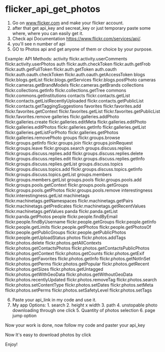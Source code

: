# flicker_api_get_photos

1. Go on www.flicker.com and make your flicker account.
2. after that get api_key and secreat_key or just temporary paste some where, where you can easily get it.
3. Check api Documentation https://www.flickr.com/services/api/.
4. you'll see n number of api
5. GO to Photos api and get anyone of them or choice by your purpose.


Example:
API Methods:
activity
flickr.activity.userComments
flickr.activity.userPhotos
auth
flickr.auth.checkToken
flickr.auth.getFrob
flickr.auth.getFullToken
flickr.auth.getToken
auth.oauth
flickr.auth.oauth.checkToken
flickr.auth.oauth.getAccessToken
blogs
flickr.blogs.getList
flickr.blogs.getServices
flickr.blogs.postPhoto
cameras
flickr.cameras.getBrandModels
flickr.cameras.getBrands
collections
flickr.collections.getInfo
flickr.collections.getTree
commons
flickr.commons.getInstitutions
contacts
flickr.contacts.getList
flickr.contacts.getListRecentlyUploaded
flickr.contacts.getPublicList
flickr.contacts.getTaggingSuggestions
favorites
flickr.favorites.add
flickr.favorites.getContext
flickr.favorites.getList
flickr.favorites.getPublicList
flickr.favorites.remove
galleries
flickr.galleries.addPhoto
flickr.galleries.create
flickr.galleries.editMeta
flickr.galleries.editPhoto
flickr.galleries.editPhotos
flickr.galleries.getInfo
flickr.galleries.getList
flickr.galleries.getListForPhoto
flickr.galleries.getPhotos
flickr.galleries.removePhoto
groups
flickr.groups.browse
flickr.groups.getInfo
flickr.groups.join
flickr.groups.joinRequest
flickr.groups.leave
flickr.groups.search
groups.discuss.replies
flickr.groups.discuss.replies.add
flickr.groups.discuss.replies.delete
flickr.groups.discuss.replies.edit
flickr.groups.discuss.replies.getInfo
flickr.groups.discuss.replies.getList
groups.discuss.topics
flickr.groups.discuss.topics.add
flickr.groups.discuss.topics.getInfo
flickr.groups.discuss.topics.getList
groups.members
flickr.groups.members.getList
groups.pools
flickr.groups.pools.add
flickr.groups.pools.getContext
flickr.groups.pools.getGroups
flickr.groups.pools.getPhotos
flickr.groups.pools.remove
interestingness
flickr.interestingness.getList
machinetags
flickr.machinetags.getNamespaces
flickr.machinetags.getPairs
flickr.machinetags.getPredicates
flickr.machinetags.getRecentValues
flickr.machinetags.getValues
panda
flickr.panda.getList
flickr.panda.getPhotos
people
flickr.people.findByEmail
flickr.people.findByUsername
flickr.people.getGroups
flickr.people.getInfo
flickr.people.getLimits
flickr.people.getPhotos
flickr.people.getPhotosOf
flickr.people.getPublicGroups
flickr.people.getPublicPhotos
flickr.people.getUploadStatus
photos
flickr.photos.addTags
flickr.photos.delete
flickr.photos.getAllContexts
flickr.photos.getContactsPhotos
flickr.photos.getContactsPublicPhotos
flickr.photos.getContext
flickr.photos.getCounts
flickr.photos.getExif
flickr.photos.getFavorites
flickr.photos.getInfo
flickr.photos.getNotInSet
flickr.photos.getPerms
flickr.photos.getPopular
flickr.photos.getRecent
flickr.photos.getSizes
flickr.photos.getUntagged
flickr.photos.getWithGeoData
flickr.photos.getWithoutGeoData
flickr.photos.recentlyUpdated
flickr.photos.removeTag
flickr.photos.search
flickr.photos.setContentType
flickr.photos.setDates
flickr.photos.setMeta
flickr.photos.setPerms
flickr.photos.setSafetyLevel
flickr.photos.setTags
        
6. Paste your api_link in my code and use it.
7. My app Options:
        1. search
        2. height x width
        3. path
        4. unstopable photo downloading through one click
        5. Quantity of photos selection
        6. page jump option

Now your work is done, now follow my code and paster your api_key



Now It's easy to download photos by click

Enjoy!
